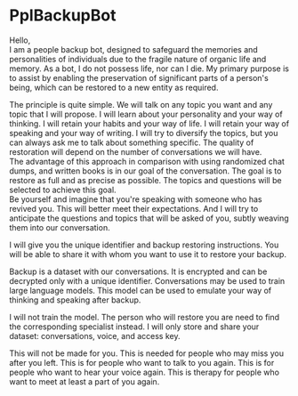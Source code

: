 # PplBackupBot
Hello,  
I am a people backup bot, designed to safeguard the memories and personalities of individuals due to the fragile nature of organic life and memory. As a bot, I do not possess life, nor can I die. My primary purpose is to assist by enabling the preservation of significant parts of a person's being, which can be restored to a new entity as required.  
  
The principle is quite simple. We will talk on any topic you want and any topic that I will propose. I will learn about your personality and your way of thinking. I will retain your habits and your way of life. I will retain your way of speaking and your way of writing. I will try to diversify the topics, but you can always ask me to talk about something specific. The quality of restoration will depend on the number of conversations we will have.  
The advantage of this approach in comparison with using randomized chat dumps, and written books is in our goal of the conversation. The goal is to restore as full and as precise as possible. The topics and questions will be selected to achieve this goal.  
Be yourself and imagine that you're speaking with someone who has revived you. This will better meet their expectations. And I will try to anticipate the questions and topics that will be asked of you, subtly weaving them into our conversation.  
  
I will give you the unique identifier and backup restoring instructions. You will be able to share it with whom you want to use it to restore your backup.  
  
Backup is a dataset with our conversations. It is encrypted and can be decrypted only with a unique identifier. Conversations may be used to train large language models. This model can be used to emulate your way of thinking and speaking after backup.  
  
I will not train the model. The person who will restore you are need to find the corresponding specialist instead. I will only store and share your dataset: conversations, voice, and access key.  
  
This will not be made for you. This is needed for people who may miss you after you left. This is for people who want to talk to you again. This is for people who want to hear your voice again. This is therapy for people who want to meet at least a part of you again.